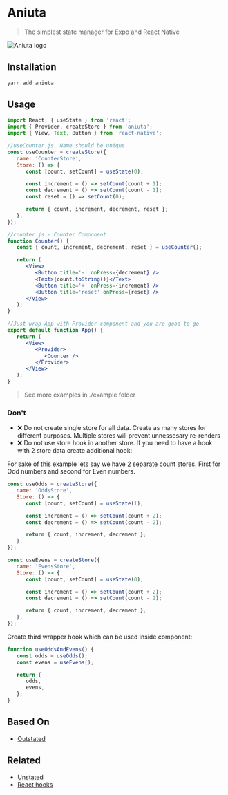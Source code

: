 # Aniuta

> The simplest state manager for Expo and React Native

![Aniuta logo](https://raw.githubusercontent.com/qwertydevelopment/aniuta/master/aniuta.png)

## Installation

```sh
yarn add aniuta
```

## Usage

```jsx
import React, { useState } from 'react';
import { Provider, createStore } from 'aniuta';
import { View, Text, Button } from 'react-native';

//useCounter.js. Name should be unique
const useCounter = createStore({
   name: 'CounterStore',
   Store: () => {
      const [count, setCount] = useState(0);

      const increment = () => setCount(count + 1);
      const decrement = () => setCount(count - 1);
      const reset = () => setCount(0);

      return { count, increment, decrement, reset };
   },
});

//counter.js - Counter Component
function Counter() {
   const { count, increment, decrement, reset } = useCounter();

   return (
      <View>
         <Button title='-' onPress={decrement} />
         <Text>{count.toString()}</Text>
         <Button title='+' onPress={increment} />
         <Button title='reset' onPress={reset} />
      </View>
   );
}

//Just wrap App with Provider component and you are good to go
export default function App() {
   return (
      <View>
         <Provider>
            <Counter />
         </Provider>
      </View>
   );
}
```

> See more examples in ./example folder

### Don't

-  ❌ Do not create single store for all data. Create as many stores for different purposes. Multiple stores will prevent unnessesary re-renders
-  ❌ Do not use store hook in another store. If you need to have a hook with 2 store data create additional hook:

For sake of this example lets say we have 2 separate count stores. First for Odd numbers and second for Even numbers.

```javascript
const useOdds = createStore({
   name: 'OddsStore',
   Store: () => {
      const [count, setCount] = useState(1);

      const increment = () => setCount(count + 2);
      const decrement = () => setCount(count - 2);

      return { count, increment, decrement };
   },
});

const useEvens = createStore({
   name: 'EvensStore',
   Store: () => {
      const [count, setCount] = useState(0);

      const increment = () => setCount(count + 2);
      const decrement = () => setCount(count - 2);

      return { count, increment, decrement };
   },
});
```

Create third wrapper hook which can be used inside component:

```javascript
function useOddsAndEvens() {
   const odds = useOdds();
   const evens = useEvens();

   return {
      odds,
      evens,
   };
}
```

## Based On

-  [Outstated](https://github.com/yamalight/outstated)

## Related

-  [Unstated](https://github.com/jamiebuilds/unstated)
-  [React hooks](https://reactjs.org/docs/hooks-intro.html)
